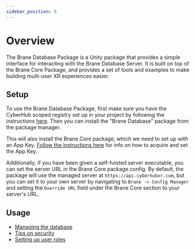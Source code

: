 ```yaml
---
sidebar_position: 0
---
```


# Overview

The Brane Database Package is a Unity package that provides a simple interface for interacting with the Brane Database Server. It is built on top of the Brane Core Package, and provides a set of tools and examples to make building multi-user XR experiences easier.

## Setup

To use the Brane Database Package, first make sure you have the CyberHub scoped registry set up in your project by following the instructions [here](/docs/brane/unity-packages/installing-packages). Then you can install the "Brane Database" package from the package manager.

This will also install the Brane Core package, which we need to set up with an App Key. [Follow the instructions here](/docs/brane/unity-packages/brane-core/overview) for info on how to acquire and set the App Key.

Additionally, if you have been given a self-hosted server executable, you can set the server URL in the Brane Core package config. By default, the package will use the managed server at `https://api.cyberhubxr.com`, but you can set it to your own server by navigating to `Brane -> Config Manager` and setting the `Override URL` field under the Brane Core section to your server's URL.

## Usage

* [Managing the database](./configAndManagement.md)
* [Tips on security](./security.md)
* [Setting up user roles](./userRoles.md)
